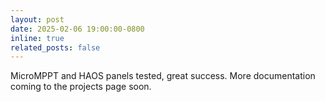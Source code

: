 ```yaml
---
layout: post
date: 2025-02-06 19:00:00-0800
inline: true
related_posts: false
---
```

<div>
MicroMPPT and HAOS panels tested, great success. More documentation coming to the projects page soon.
</div>
